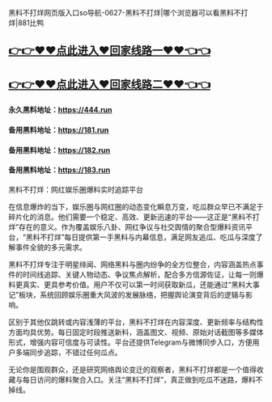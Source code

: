 黑料不打烊网页版入口so导航-0627-黑料不打烊|哪个浏览器可以看黑料不打烊|881比鸭

## [👉👉♥♥点此进入♥回家线路一♥♥👈👈](https://unpkg.com/182run/index.html)
## [👉👉♥♥点此进入♥回家线路二♥♥👈👈](https://unpkg.com/182-1run/index.html)

#### 永久黑料地址：https://444.run
#### 备用黑料地址：https://181.run
#### 备用黑料地址：https://182.run
#### 备用黑料地址：https://183.run

黑料不打烊：网红娱乐圈爆料实时追踪平台

在信息爆炸的当下，娱乐圈与网红圈的动态变化瞬息万变，吃瓜群众早已不满足于碎片化的消息。他们需要一个稳定、高效、更新迅速的平台——这正是“黑料不打烊”存在的意义。作为覆盖娱乐八卦、网红争议与社交舆情的聚合型爆料资讯平台，“黑料不打烊”每日提供第一手黑料与内幕信息，满足网友追瓜、吃瓜与深度了解事件全貌的多元需求。

黑料不打烊专注于明星绯闻、网络黑料与圈内纷争的全方位整合，内容涵盖热点事件的时间线追踪、关键人物动态、争议焦点解析，配合多方信源佐证，让每一则爆料更真实、更具参考价值。用户不仅可以第一时间获取新瓜，还能通过“黑料大事记”板块，系统回顾娱乐圈重大风波的发展脉络，把握舆论演变背后的逻辑与影响。

区别于其他仅跳转或内容浅薄的平台，黑料不打烊在内容深度、更新频率与结构性方面均具优势。每日固定时段推送新料，涵盖图文、视频、原始对话截图等多媒体形式，增强内容可信度与可读性。平台还提供Telegram与微博同步入口，方便用户多端同步追踪，不错过任何瓜点。

无论你是围观群众，还是研究网络舆论变迁的观察者，黑料不打烊都是一个值得收藏与每日访问的爆料聚合入口。关注“黑料不打烊”，真正做到吃瓜不迷路，爆料不掉线。





